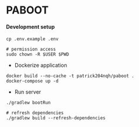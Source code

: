 # PABOOT

#### Development setup
```
cp .env.example .env

# permission access
sudo chown -R $USER $PWD
```

- Dockerize application
```
docker build --no-cache -t patrick204nqh/paboot .
docker-compose up -d
```

- Run server
```
./gradlew bootRun 

# refresh dependencies
./gradlew build --refresh-dependencies
```